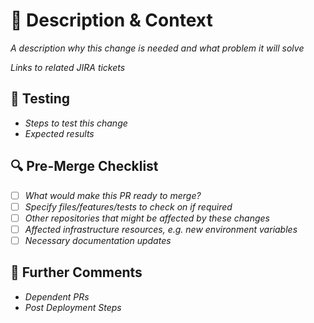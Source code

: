 # :rocket: Description & Context

_A description why this change is needed and what problem it will solve_

_Links to related JIRA tickets_

## :test_tube: Testing

* _Steps to test this change_
* _Expected results_

## :mag: Pre-Merge Checklist

- [ ] _What would make this PR ready to merge?_
- [ ] _Specify files/features/tests to check on if required_
- [ ] _Other repositories that might be affected by these changes_
- [ ] _Affected infrastructure resources, e.g. new environment variables_
- [ ] _Necessary documentation updates_

## :speech_balloon: Further Comments

* _Dependent PRs_
* _Post Deployment Steps_
